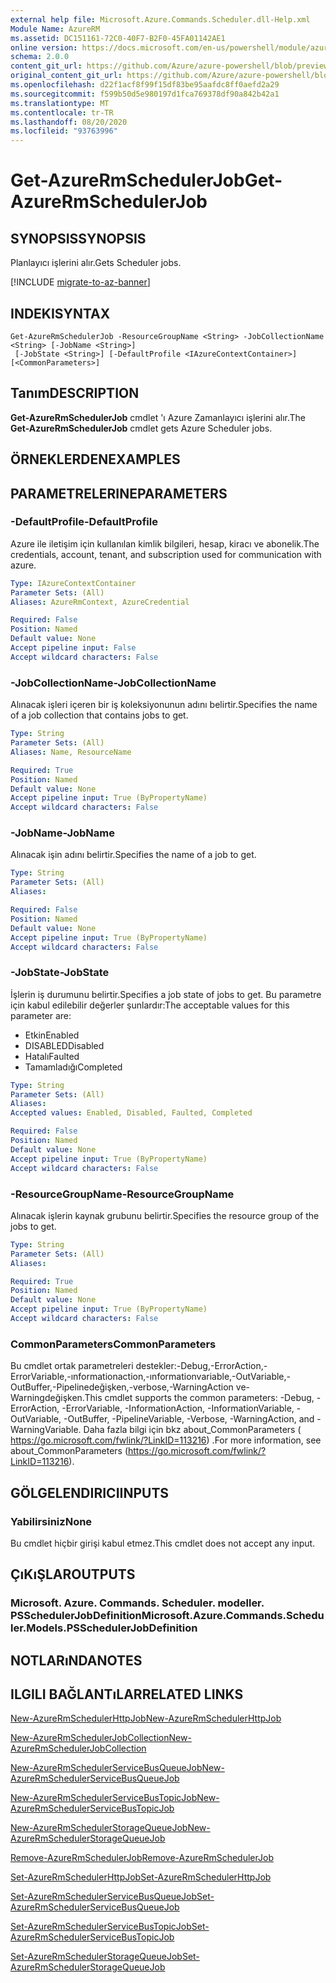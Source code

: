 ```yaml
---
external help file: Microsoft.Azure.Commands.Scheduler.dll-Help.xml
Module Name: AzureRM
ms.assetid: DC151161-72C0-40F7-B2F0-45FA01142AE1
online version: https://docs.microsoft.com/en-us/powershell/module/azurerm.scheduler/get-azurermschedulerjob
schema: 2.0.0
content_git_url: https://github.com/Azure/azure-powershell/blob/preview/src/ResourceManager/Scheduler/Commands.Scheduler/help/Get-AzureRmSchedulerJob.md
original_content_git_url: https://github.com/Azure/azure-powershell/blob/preview/src/ResourceManager/Scheduler/Commands.Scheduler/help/Get-AzureRmSchedulerJob.md
ms.openlocfilehash: d22f1acf8f99f15df83be95aafdc8ff0aefd2a29
ms.sourcegitcommit: f599b50d5e980197d1fca769378df90a842b42a1
ms.translationtype: MT
ms.contentlocale: tr-TR
ms.lasthandoff: 08/20/2020
ms.locfileid: "93763996"
---
```

# <span data-ttu-id="43583-101">Get-AzureRmSchedulerJob</span><span class="sxs-lookup"><span data-stu-id="43583-101">Get-AzureRmSchedulerJob</span></span>

## <span data-ttu-id="43583-102">SYNOPSIS</span><span class="sxs-lookup"><span data-stu-id="43583-102">SYNOPSIS</span></span>
<span data-ttu-id="43583-103">Planlayıcı işlerini alır.</span><span class="sxs-lookup"><span data-stu-id="43583-103">Gets Scheduler jobs.</span></span>

[!INCLUDE [migrate-to-az-banner](../../includes/migrate-to-az-banner.md)]

## <span data-ttu-id="43583-104">INDEKI</span><span class="sxs-lookup"><span data-stu-id="43583-104">SYNTAX</span></span>

```
Get-AzureRmSchedulerJob -ResourceGroupName <String> -JobCollectionName <String> [-JobName <String>]
 [-JobState <String>] [-DefaultProfile <IAzureContextContainer>] [<CommonParameters>]
```

## <span data-ttu-id="43583-105">Tanım</span><span class="sxs-lookup"><span data-stu-id="43583-105">DESCRIPTION</span></span>
<span data-ttu-id="43583-106">**Get-AzureRmSchedulerJob** cmdlet 'ı Azure Zamanlayıcı işlerini alır.</span><span class="sxs-lookup"><span data-stu-id="43583-106">The **Get-AzureRmSchedulerJob** cmdlet gets Azure Scheduler jobs.</span></span>

## <span data-ttu-id="43583-107">ÖRNEKLERDEN</span><span class="sxs-lookup"><span data-stu-id="43583-107">EXAMPLES</span></span>

## <span data-ttu-id="43583-108">PARAMETRELERINE</span><span class="sxs-lookup"><span data-stu-id="43583-108">PARAMETERS</span></span>

### <span data-ttu-id="43583-109">-DefaultProfile</span><span class="sxs-lookup"><span data-stu-id="43583-109">-DefaultProfile</span></span>
<span data-ttu-id="43583-110">Azure ile iletişim için kullanılan kimlik bilgileri, hesap, kiracı ve abonelik.</span><span class="sxs-lookup"><span data-stu-id="43583-110">The credentials, account, tenant, and subscription used for communication with azure.</span></span>

```yaml
Type: IAzureContextContainer
Parameter Sets: (All)
Aliases: AzureRmContext, AzureCredential

Required: False
Position: Named
Default value: None
Accept pipeline input: False
Accept wildcard characters: False
```

### <span data-ttu-id="43583-111">-JobCollectionName</span><span class="sxs-lookup"><span data-stu-id="43583-111">-JobCollectionName</span></span>
<span data-ttu-id="43583-112">Alınacak işleri içeren bir iş koleksiyonunun adını belirtir.</span><span class="sxs-lookup"><span data-stu-id="43583-112">Specifies the name of a job collection that contains jobs to get.</span></span>

```yaml
Type: String
Parameter Sets: (All)
Aliases: Name, ResourceName

Required: True
Position: Named
Default value: None
Accept pipeline input: True (ByPropertyName)
Accept wildcard characters: False
```

### <span data-ttu-id="43583-113">-JobName</span><span class="sxs-lookup"><span data-stu-id="43583-113">-JobName</span></span>
<span data-ttu-id="43583-114">Alınacak işin adını belirtir.</span><span class="sxs-lookup"><span data-stu-id="43583-114">Specifies the name of a job to get.</span></span>

```yaml
Type: String
Parameter Sets: (All)
Aliases: 

Required: False
Position: Named
Default value: None
Accept pipeline input: True (ByPropertyName)
Accept wildcard characters: False
```

### <span data-ttu-id="43583-115">-JobState</span><span class="sxs-lookup"><span data-stu-id="43583-115">-JobState</span></span>
<span data-ttu-id="43583-116">İşlerin iş durumunu belirtir.</span><span class="sxs-lookup"><span data-stu-id="43583-116">Specifies a job state of jobs to get.</span></span>
<span data-ttu-id="43583-117">Bu parametre için kabul edilebilir değerler şunlardır:</span><span class="sxs-lookup"><span data-stu-id="43583-117">The acceptable values for this parameter are:</span></span>

- <span data-ttu-id="43583-118">Etkin</span><span class="sxs-lookup"><span data-stu-id="43583-118">Enabled</span></span> 
- <span data-ttu-id="43583-119">DISABLED</span><span class="sxs-lookup"><span data-stu-id="43583-119">Disabled</span></span> 
- <span data-ttu-id="43583-120">Hatalı</span><span class="sxs-lookup"><span data-stu-id="43583-120">Faulted</span></span> 
- <span data-ttu-id="43583-121">Tamamladığı</span><span class="sxs-lookup"><span data-stu-id="43583-121">Completed</span></span>

```yaml
Type: String
Parameter Sets: (All)
Aliases: 
Accepted values: Enabled, Disabled, Faulted, Completed

Required: False
Position: Named
Default value: None
Accept pipeline input: True (ByPropertyName)
Accept wildcard characters: False
```

### <span data-ttu-id="43583-122">-ResourceGroupName</span><span class="sxs-lookup"><span data-stu-id="43583-122">-ResourceGroupName</span></span>
<span data-ttu-id="43583-123">Alınacak işlerin kaynak grubunu belirtir.</span><span class="sxs-lookup"><span data-stu-id="43583-123">Specifies the resource group of the jobs to get.</span></span>

```yaml
Type: String
Parameter Sets: (All)
Aliases: 

Required: True
Position: Named
Default value: None
Accept pipeline input: True (ByPropertyName)
Accept wildcard characters: False
```

### <span data-ttu-id="43583-124">CommonParameters</span><span class="sxs-lookup"><span data-stu-id="43583-124">CommonParameters</span></span>
<span data-ttu-id="43583-125">Bu cmdlet ortak parametreleri destekler:-Debug,-ErrorAction,-ErrorVariable,-ınformationaction,-ınformationvariable,-OutVariable,-OutBuffer,-Pipelinedeğişken,-verbose,-WarningAction ve-Warningdeğişken.</span><span class="sxs-lookup"><span data-stu-id="43583-125">This cmdlet supports the common parameters: -Debug, -ErrorAction, -ErrorVariable, -InformationAction, -InformationVariable, -OutVariable, -OutBuffer, -PipelineVariable, -Verbose, -WarningAction, and -WarningVariable.</span></span> <span data-ttu-id="43583-126">Daha fazla bilgi için bkz about_CommonParameters ( https://go.microsoft.com/fwlink/?LinkID=113216) .</span><span class="sxs-lookup"><span data-stu-id="43583-126">For more information, see about_CommonParameters (https://go.microsoft.com/fwlink/?LinkID=113216).</span></span>

## <span data-ttu-id="43583-127">GÖLGELENDIRICI</span><span class="sxs-lookup"><span data-stu-id="43583-127">INPUTS</span></span>

### <span data-ttu-id="43583-128">Yabilirsiniz</span><span class="sxs-lookup"><span data-stu-id="43583-128">None</span></span>
<span data-ttu-id="43583-129">Bu cmdlet hiçbir girişi kabul etmez.</span><span class="sxs-lookup"><span data-stu-id="43583-129">This cmdlet does not accept any input.</span></span>

## <span data-ttu-id="43583-130">ÇıKıŞLAR</span><span class="sxs-lookup"><span data-stu-id="43583-130">OUTPUTS</span></span>

### <span data-ttu-id="43583-131">Microsoft. Azure. Commands. Scheduler. modeller. PSSchedulerJobDefinition</span><span class="sxs-lookup"><span data-stu-id="43583-131">Microsoft.Azure.Commands.Scheduler.Models.PSSchedulerJobDefinition</span></span>

## <span data-ttu-id="43583-132">NOTLARıNDA</span><span class="sxs-lookup"><span data-stu-id="43583-132">NOTES</span></span>

## <span data-ttu-id="43583-133">ILGILI BAĞLANTıLAR</span><span class="sxs-lookup"><span data-stu-id="43583-133">RELATED LINKS</span></span>

[<span data-ttu-id="43583-134">New-AzureRmSchedulerHttpJob</span><span class="sxs-lookup"><span data-stu-id="43583-134">New-AzureRmSchedulerHttpJob</span></span>](./New-AzureRmSchedulerHttpJob.md)

[<span data-ttu-id="43583-135">New-AzureRmSchedulerJobCollection</span><span class="sxs-lookup"><span data-stu-id="43583-135">New-AzureRmSchedulerJobCollection</span></span>](./New-AzureRmSchedulerJobCollection.md)

[<span data-ttu-id="43583-136">New-AzureRmSchedulerServiceBusQueueJob</span><span class="sxs-lookup"><span data-stu-id="43583-136">New-AzureRmSchedulerServiceBusQueueJob</span></span>](./New-AzureRmSchedulerServiceBusQueueJob.md)

[<span data-ttu-id="43583-137">New-AzureRmSchedulerServiceBusTopicJob</span><span class="sxs-lookup"><span data-stu-id="43583-137">New-AzureRmSchedulerServiceBusTopicJob</span></span>](./New-AzureRmSchedulerServiceBusTopicJob.md)

[<span data-ttu-id="43583-138">New-AzureRmSchedulerStorageQueueJob</span><span class="sxs-lookup"><span data-stu-id="43583-138">New-AzureRmSchedulerStorageQueueJob</span></span>](./New-AzureRmSchedulerStorageQueueJob.md)

[<span data-ttu-id="43583-139">Remove-AzureRmSchedulerJob</span><span class="sxs-lookup"><span data-stu-id="43583-139">Remove-AzureRmSchedulerJob</span></span>](./Remove-AzureRmSchedulerJob.md)

[<span data-ttu-id="43583-140">Set-AzureRmSchedulerHttpJob</span><span class="sxs-lookup"><span data-stu-id="43583-140">Set-AzureRmSchedulerHttpJob</span></span>](./Set-AzureRmSchedulerHttpJob.md)

[<span data-ttu-id="43583-141">Set-AzureRmSchedulerServiceBusQueueJob</span><span class="sxs-lookup"><span data-stu-id="43583-141">Set-AzureRmSchedulerServiceBusQueueJob</span></span>](./Set-AzureRmSchedulerServiceBusQueueJob.md)

[<span data-ttu-id="43583-142">Set-AzureRmSchedulerServiceBusTopicJob</span><span class="sxs-lookup"><span data-stu-id="43583-142">Set-AzureRmSchedulerServiceBusTopicJob</span></span>](./Set-AzureRmSchedulerServiceBusTopicJob.md)

[<span data-ttu-id="43583-143">Set-AzureRmSchedulerStorageQueueJob</span><span class="sxs-lookup"><span data-stu-id="43583-143">Set-AzureRmSchedulerStorageQueueJob</span></span>](./Set-AzureRmSchedulerStorageQueueJob.md)


